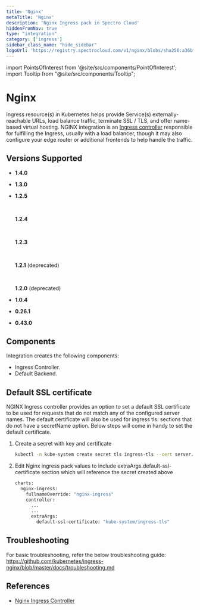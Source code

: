 ```yaml
---
title: 'Nginx'
metaTitle: 'Nginx'
description: 'Nginx Ingress pack in Spectro Cloud'
hiddenFromNav: true
type: "integration"
category: ['ingress']
sidebar_class_name: "hide_sidebar"
logoUrl: 'https://registry.spectrocloud.com/v1/nginx/blobs/sha256:a36bf7e8023f018298ddbf0c82a49c38e872db4b0e480a39c285ae002916a83f?type=image/png'
---
```





import PointsOfInterest from '@site/src/components/PointOfInterest';
import Tooltip from "@site/src/components/Tooltip";


# Nginx

Ingress resource(s) in Kubernetes helps provide Service(s) externally-reachable URLs, load balance traffic, terminate SSL / TLS, and offer name-based virtual hosting. NGINX integration is an [Ingress controller](https://kubernetes.io/docs/concepts/services-networking/ingress-controllers) responsible for fulfilling the Ingress, usually with a load balancer, though it may also configure your edge router or additional frontends to help handle the traffic.

## Versions Supported

<Tabs>

<TabItem value="1.4.x" label="1.4.x">

* **1.4.0**

</TabItem>

<TabItem value="1.3.x" label="1.3.x">

* **1.3.0**

</TabItem>


<TabItem value="1.2.x" label="1.2.x">

* **1.2.5**

  <br />

  **1.2.4**

    <br />

  **1.2.3**

  <br />

  **1.2.1** (deprecated)

  <br />

  **1.2.0** (deprecated)

</TabItem>

<TabItem value="1.0.x" label="1.0.x">

* **1.0.4**

</TabItem>

<TabItem value="0.26.x" label="0.26.x">

* **0.26.1**

</TabItem>

<TabItem value="0.43.x" label="0.43.x">

  * **0.43.0**

</TabItem>

</Tabs>


## Components

Integration creates the following components:

* Ingress Controller.
* Default Backend.

## Default SSL certificate

NGINX Ingress controller provides an option to set a default SSL certificate to be used for requests that do not match any of the configured server names. The default certificate will also be used for ingress tls: sections that do not have a secretName option.
Below steps will come in handy to set the default certificate.

1. Create a secret with key and certificate
    ```bash
    kubectl -n kube-system create secret tls ingress-tls --cert server.crt --key server.key
    ```
2. Edit Nginx ingress pack values to include extraArgs.default-ssl-certificate section which will reference the secret created above
    ```bash
    charts:
      nginx-ingress:
        fullnameOverride: "nginx-ingress"
        controller:
          ...
          ...
          extraArgs:
            default-ssl-certificate: "kube-system/ingress-tls"
    ```

## Troubleshooting

For basic troubleshooting, refer the below troubleshooting guide:
https://github.com/kubernetes/ingress-nginx/blob/master/docs/troubleshooting.md

## References

- [Nginx Ingress Controller](https://www.nginx.com/products/nginx-ingress-controller/)
